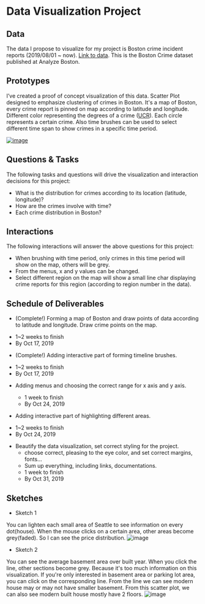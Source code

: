 # Data Visualization Project

## Data

The data I propose to visualize for my project is Boston crime incident reports (2019/08/01 ~ now). [Link to data](https://gist.github.com/GeniXiong/543400f47d4b937a6379a9105e70c47f). This is the Boston Crime dataset published at Analyze Boston.

## Prototypes

I’ve created a proof of concept visualization of this data. Scatter Plot designed to emphasize clustering of crimes in Boston. It's a map of Boston, every crime report is pinned on map according to latitude and longitude. Different color representing the degrees of a crime ([UCR](https://www.fbi.gov/services/cjis/ucr)). Each circle represents a certain crime. Also time brushes can be used to select different time span to show crimes in a specific time period.

[![image](https://user-images.githubusercontent.com/35828260/66327760-5d389200-e8f9-11e9-87da-f533e7119724.png)
](https://vizhub.com/GeniXiong/4d0342a854f74e579e16ab743f6b647f)


## Questions & Tasks

The following tasks and questions will drive the visualization and interaction decisions for this project:

 * What is the distribution for crimes according to its location (latitude, longitude)?
 * How are the crimes involve with time?
 * Each crime distribution in Boston?
 
 ## Interactions

The following interactions will answer the above questions for this project:

 * When brushing with time period, only crimes in this time period will show on the map, others will be grey.
 * From the menus, x and y values can be changed.
 * Select different region on the map will show a small line char displaying crime reports for this region (according to region number in the data).
 
 ## Schedule of Deliverables
 
  * (Complete!) Forming a map of Boston and draw points of data according to latitude and longitude. Draw crime points on the map.
   - 1~2 weeks to finish
   - By Oct 17, 2019
   
  * (Complete!) Adding interactive part of forming timeline brushes.
   - 1~2 weeks to finish
   - By Oct 17, 2019
   
 * Adding menus and choosing the correct range for x axis and y axis.
   - 1 week to finish
   - By Oct 24, 2019
   
  * Adding interactive part of highlighting different areas.
   - 1~2 weeks to finish
   - By Oct 24, 2019
   
 * Beautify the data visualization, set correct styling for the project.
   - choose correct, pleasing to the eye color, and set correct margins, fonts...
   - Sum up everything, including links, documentations.
   - 1 week to finish
   - By Oct 31, 2019
 
## Sketches

 * Sketch 1
 
 You can lighten each small area of Seattle to see information on every dot(house). When the mouse clicks on a certain area, other areas become grey(faded). So I can see the price distribution. 
![image](https://user-images.githubusercontent.com/35828260/65391620-3abf4a00-dd39-11e9-8344-4c94bbffed47.png)

 * Sketch 2
 
 You can see the average basement area over built year. When you click the line, other sections become grey. Because it's too much information on this visualization. If you're only interested in basement area or parking lot area, you can click on the corresponding line. From the line we can see modern house may or may not have smaller basement. From this scatter plot, we can also see modern built house mostly have 2 floors.
![image](https://user-images.githubusercontent.com/35828260/65391630-5165a100-dd39-11e9-9541-c5ad15dc4142.png)



